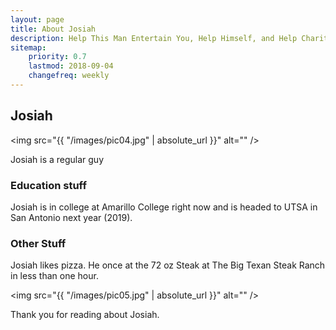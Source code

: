 ```yaml
---
layout: page
title: About Josiah
description: Help This Man Entertain You, Help Himself, and Help Charities
sitemap:
    priority: 0.7
    lastmod: 2018-09-04
    changefreq: weekly
---
```

## Josiah

<span class="image left"><img src="{{ "/images/pic04.jpg" | absolute_url }}" alt="" /></span>

Josiah is a regular guy

### Education stuff
<div class="box">
  <p>
  Josiah is in college at Amarillo College right now and is headed to UTSA in San Antonio next year (2019).
  </p>
</div>

### Other Stuff
<div class="box">
  Josiah likes pizza.
  He once at the 72 oz Steak at The Big Texan Steak Ranch in less than one hour.
</div>


<span class="image left"><img src="{{ "/images/pic05.jpg" | absolute_url }}" alt="" /></span>

Thank you for reading about Josiah.
